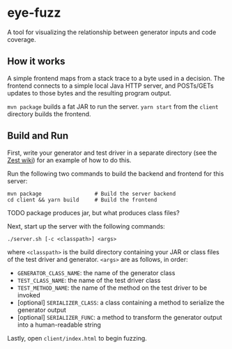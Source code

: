 # eye-fuzz
A tool for visualizing the relationship between generator inputs and code coverage.

## How it works
A simple frontend maps from a stack trace to a byte used in a decision. The frontend connects to a simple local
Java HTTP server, and POSTs/GETs updates to those bytes and the resulting program output.

`mvn package` builds a fat JAR to run the server. `yarn start` from the `client` directory builds the frontend.

## Build and Run
First, write your generator and test driver in a separate directory (see the
[Zest wiki](https://github.com/rohanpadhye/JQF/wiki/Fuzzing-with-Zest)) for an example of how to do this.

Run the following two commands to build the backend and frontend for this server:
```
mvn package                 # Build the server backend
cd client && yarn build     # Build the frontend
```
TODO package produces jar, but what produces class files?

Next, start up the server with the following commands:
```
./server.sh [-c <classpath>] <args> 
```
where `<classpath>` is the build directory containing your JAR or class files of the test driver and generator.
`<args>` are as follows, in order:
- `GENERATOR_CLASS_NAME`: the name of the generator class
- `TEST_CLASS_NAME`: the name of the test driver class
- `TEST_METHOD_NAME`: the name of the method on the test driver to be invoked
- \[optional\] `SERIALIZER_CLASS`: a class containing a method to serialize the generator output
- \[optional\] `SERIALIZER_FUNC`: a method to transform the generator output into a human-readable string

Lastly, open `client/index.html` to begin fuzzing.

